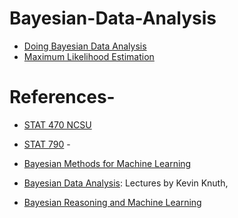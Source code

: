 # Bayesian-Data-Analysis

* [Doing Bayesian Data Analysis](http://www.users.csbsju.edu/~mgass/robert.pdf)
* [Maximum Likelihood Estimation](http://www.ms.uky.edu/~mai/sta321/MLEexample.pdf)


# References-
- [STAT 470 NCSU](https://www4.stat.ncsu.edu/~reich/ST740/)
- [STAT 790](https://www4.stat.ncsu.edu/~ghosh/TEACHING/st790abi/) - 
- [Bayesian Methods for Machine Learning](https://mingyuanzhou.github.io/STA380/)

- [Bayesian Data Analysis](http://knuthlab.rit.albany.edu/courses/2015/BayesianDataAnalysis/): Lectures by Kevin Knuth, 

- [Bayesian Reasoning and Machine Learning](http://web4.cs.ucl.ac.uk/staff/D.Barber/textbook/091117.pdf)
